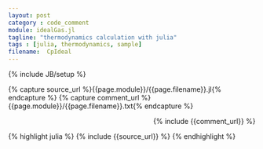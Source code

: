 ```yaml
---
layout: post
category : code_comment
module: idealGas.jl
tagline: "thermodynamics calculation with julia"
tags : [julia, thermodynamics, sample]
filename:  CpIdeal
---
```

{% include JB/setup %}

{% capture source_url %}{{page.module}}/{{page.filename}}.jl{% endcapture %}
{% capture comment_url %}{{page.module}}/{{page.filename}}.txt{% endcapture %}

<p align="right">
{% include {{comment_url}} %}
</p> 
{% highlight julia %}
{% include {{source_url}} %}
{% endhighlight %}